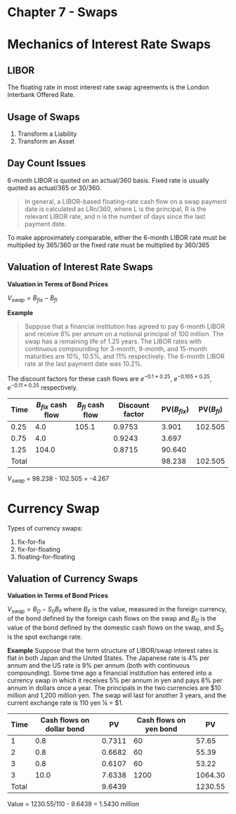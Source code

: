 # Chapter 7 - Swaps

Mechanics of Interest Rate Swaps
================================

LIBOR
-----
The floating rate in most interest rate swap agreements is the London Interbank Offered Rate.

Usage of Swaps
--------------

 1. Transform a Liability
 2. Transform an Asset

Day Count Issues
----------------
6-month LIBOR is quoted on an actual/360 basis.
Fixed rate is usually quoted as actual/365 or 30/360.
> In general, a LIBOR-based floating-rate cash flow on a swap payment date is calculated as LRn/360, where L is the principal, R is the relevant LIBOR rate, and n is the number of days since the last payment date.

 To make approximately comparable, either the 6-month LIBOR rate must be multiplied by 365/360 or the fixed rate must be multiplied by 360/365

Valuation of Interest Rate Swaps
--------------------------------

**Valuation in Terms of Bond Prices**

$V_{swap} = B_{fix} - B_{fl}$

**Example**

> Suppose that a financial institution has agreed to pay 6-month LIBOR and receive 8% per annum on a notional principal of 100 million. The swap has a remaining life of  1.25 years. The LIBOR rates with continuous compounding for 3-month, 9-month, and 15-month maturities are 10%, 10.5%, and 11% respectively. The 6-month LIBOR rate at the last payment date was 10.2%.

The discount factors for these cash flows are $e^{-0.1*0.25}$, $e^{-0.105*0.25}$, $e^{-0.11*0.25}$ respectively.

|Time |$B_{fix}$ cash flow|$B_{fl}$ cash flow|Discount factor|PV($B_{fix}$)|PV($B_{fl}$)|
|-----|-----|-----|------|------|-------|
|0.25 |  4.0|105.1|0.9753| 3.901|102.505|
|0.75 |  4.0|     |0.9243| 3.697|       |
|1.25 |104.0|     |0.8715|90.640|       |
|Total|     |     |      |98.238|102.505|

$V_{swap}$ = 98.238 - 102.505 = -4.267

Currency Swap
=============

Types of currency swaps:

1. fix-for-fix
2. fix-for-floating
3. floating-for-floating

Valuation of Currency Swaps
---------------------------

**Valuation in Terms of Bond Prices**

$V_{swap} = B_D - S_0 B_F$
where $B_F$ is the value, measured in the foreign currency, of the bond defined by the foreign cash flows on the swap and $B_D$ is the value of the bond defined by the domestic cash flows on the swap, and $S_0$ is the spot exchange rate.

**Example**
Suppose that the term structure of LIBOR/swap interest rates is flat in both Japan and the United States. The Japanese rate is 4% per annum and the US rate is 9% per annum (both with continuous compounding). Some time ago a financial institution has entered into a currency swap in which it receives 5% per annum in yen and pays 8% per annum in dollars once a year. The principals in the two currencies are \$10 million and 1,200 million yen. The swap will last for another 3 years, and the current exchange rate is 110 yen ¼ = \$1.

|Time |Cash flows on dollar bond|PV|Cash flows on yen bond|PV|
|-----|----|------|----|-------|
|    1| 0.8|0.7311|  60|  57.65|
|    2| 0.8|0.6682|  60|  55.39|
|    3| 0.8|0.6107|  60|  53.22|
|    3|10.0|7.6338|1200|1064.30|
|Total|    |9.6439|    |1230.55|

Value = 1230.55/110 - 9.6439 = 1.5430 million

